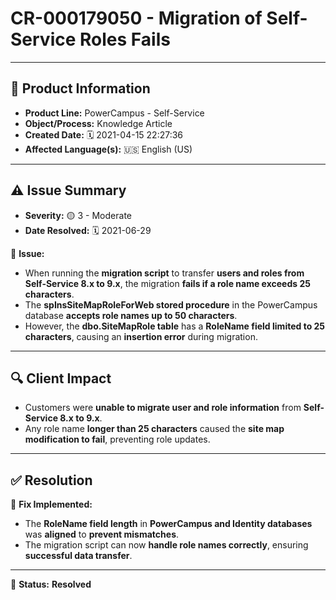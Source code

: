 # CR-000179050 - Migration of Self-Service Roles Fails

---

## 📌 Product Information
- **Product Line:** PowerCampus - Self-Service  
- **Object/Process:** Knowledge Article  
- **Created Date:** 🗓️ 2021-04-15 22:27:36  
- **Affected Language(s):** 🇺🇸 English (US)  

---

## ⚠️ Issue Summary
- **Severity:** 🟡 3 - Moderate  
- **Date Resolved:** 🗓️ 2021-06-29  

🔹 **Issue:**  
- When running the **migration script** to transfer **users and roles from Self-Service 8.x to 9.x**, the migration **fails if a role name exceeds 25 characters**.  
- The **spInsSiteMapRoleForWeb stored procedure** in the PowerCampus database **accepts role names up to 50 characters**.  
- However, the **dbo.SiteMapRole table** has a **RoleName field limited to 25 characters**, causing an **insertion error** during migration.  

---

## 🔍 Client Impact
- Customers were **unable to migrate user and role information** from **Self-Service 8.x to 9.x**.  
- Any role name **longer than 25 characters** caused the **site map modification to fail**, preventing role updates.  

---

## ✅ Resolution
🔧 **Fix Implemented:**  
- The **RoleName field length** in **PowerCampus and Identity databases** was **aligned** to **prevent mismatches**.  
- The migration script can now **handle role names correctly**, ensuring **successful data transfer**.  

---

🚀 **Status:** **Resolved**
